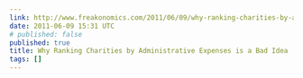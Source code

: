 ```yaml
---
link: http://www.freakonomics.com/2011/06/09/why-ranking-charities-by-administrative-expenses-is-a-bad-idea/
date: 2011-06-09 15:31 UTC
# published: false
published: true
title: Why Ranking Charities by Administrative Expenses is a Bad Idea
tags: []
---
```



